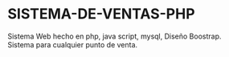# SISTEMA-DE-VENTAS-PHP
Sistema Web hecho en php, java script, mysql, Diseño Boostrap.  
Sistema para cualquier punto de venta.
